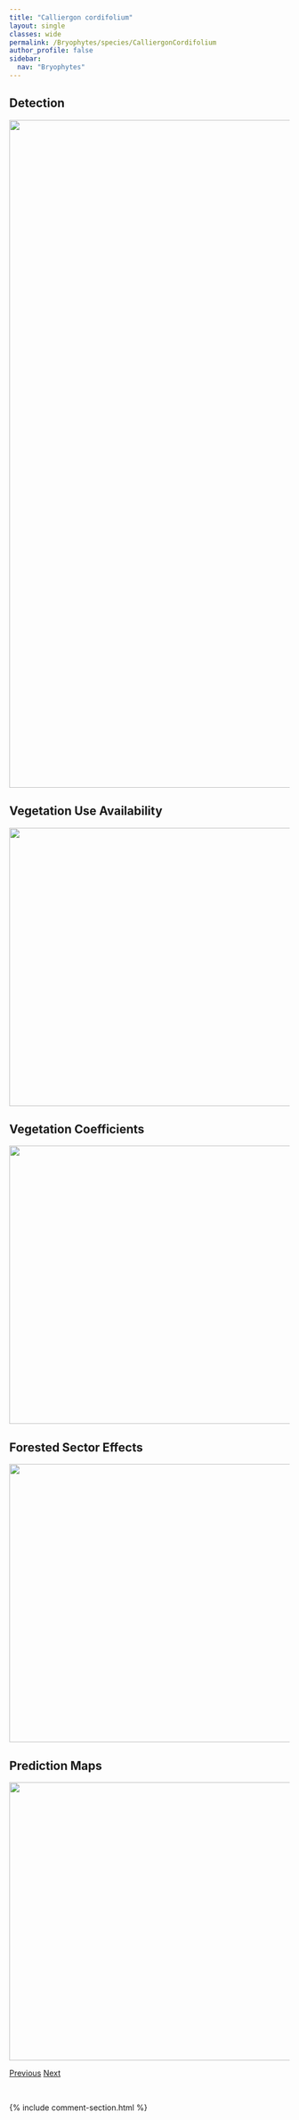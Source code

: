 ```yaml
---
title: "Calliergon cordifolium"
layout: single
classes: wide
permalink: /Bryophytes/species/CalliergonCordifolium
author_profile: false
sidebar:
  nav: "Bryophytes"
---
```


<h2>Detection</h2>

<a href="https://drive.google.com/uc?export=view&id=1-7Ar9NtyPYMAa5xm1szcwvgrzg8JcajD">
<img src="https://drive.google.com/uc?export=view&id=1-7Ar9NtyPYMAa5xm1szcwvgrzg8JcajD" height = "1200" width = "800">
</a>


<h2>Vegetation Use Availability</h2>

<a href="https://drive.google.com/uc?export=view&id=1FF_N-Vum1x1HA1oXtOC8sbi81O46Z7_u">
<img src="https://drive.google.com/uc?export=view&id=1FF_N-Vum1x1HA1oXtOC8sbi81O46Z7_u" height = "500" width = "1000">
</a>


<h2>Vegetation Coefficients</h2>

<a href="https://drive.google.com/uc?export=view&id=1lT6qfImCd2OcnDERqvKTK2ujPViqnJgz">
<img src="https://drive.google.com/uc?export=view&id=1lT6qfImCd2OcnDERqvKTK2ujPViqnJgz" height = "500" width = "1000">
</a>


<h2>Forested Sector Effects</h2>

<a href="https://drive.google.com/uc?export=view&id=1hnkHW7R_HuxrgeczGeCjI5oIFQM_A-j5">
<img src="https://drive.google.com/uc?export=view&id=1hnkHW7R_HuxrgeczGeCjI5oIFQM_A-j5" height = "500" width = "1000">
</a>


<h2>Prediction Maps</h2>

<a href="https://drive.google.com/uc?export=view&id=1fEudY5z_3gBKegIysh_GayMLpUwuMi3e">
<img src="https://drive.google.com/uc?export=view&id=1fEudY5z_3gBKegIysh_GayMLpUwuMi3e" height = "500" width = "1000">
</a>


<a href="/DevelopmentWebsite/Bryophytes/species/BrachytheciumAll" class="pagination--pager" title="Brachythecium All">Previous</a> <a href="/DevelopmentWebsite/Bryophytes/species/DicranellaSchreberiana" class="pagination--pager" title="Dicranella schreberiana">Next</a>

<p>&nbsp;</p>

{% include comment-section.html %}
